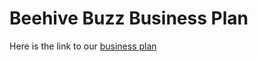 # Beehive Buzz Business Plan

Here is the link to our [business plan](https://docs.google.com/presentation/d/1-QoaxGUYRXEODcfEBnX0HSlSF3VdnEH9yH6H1XrorMw/edit?usp=sharing)